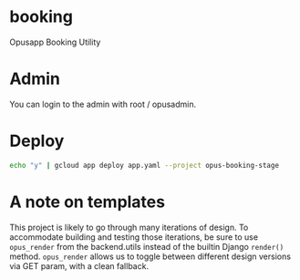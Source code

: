 # booking

Opusapp Booking Utility

# Admin

You can login to the admin with root / opusadmin.

# Deploy

```bash
echo "y" | gcloud app deploy app.yaml --project opus-booking-stage
```

# A note on templates

This project is likely to go through many iterations of design. To accommodate
building and testing those iterations, be sure to use `opus_render` from the
backend.utils instead of the builtin Django `render()` method. `opus_render`
allows us to toggle between different design versions via GET param, with a
clean fallback.
